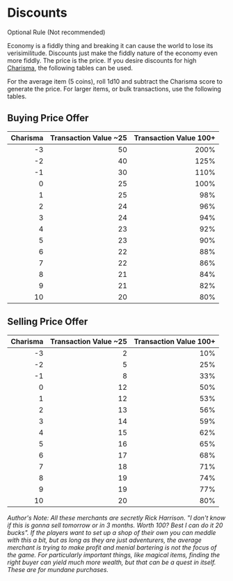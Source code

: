 # Discounts

Optional Rule (Not recommended)

Economy is a fiddly thing and breaking it can cause the world to lose its verisimilitude. Discounts just make the fiddly nature of the economy even more fiddly. The price is the price. If you desire discounts for high [Charisma](../Player%20Characters/Chosen%20Statistics/Charisma.md), the following tables can be used.

For the average item (5 coins), roll 1d10 and subtract the Charisma score to generate the price. For larger items, or bulk transactions, use the following tables.

## Buying Price Offer

|Charisma|Transaction Value ~25|Transaction Value 100+|
|-------:|--------------------:|---------------------:|
|-3|50|200%|
|-2|40|125%|
|-1|30|110%|
|0|25|100%|
|1|25|98%|
|2|24|96%|
|3|24|94%|
|4|23|92%|
|5|23|90%|
|6|22|88%|
|7|22|86%|
|8|21|84%|
|9|21|82%|
|10|20|80%|

## Selling Price Offer

|Charisma|Transaction Value ~25|Transaction Value 100+|
|-------:|--------------------:|---------------------:|
|-3|2|10%|
|-2|5|25%|
|-1|8|33%|
|0|12|50%|
|1|12|53%|
|2|13|56%|
|3|14|59%|
|4|15|62%|
|5|16|65%|
|6|17|68%|
|7|18|71%|
|8|19|74%|
|9|19|77%|
|10|20|80%|

*Author's Note: 
All these merchants are secretly Rick Harrison. "I don't know if this is gonna sell tomorrow or in 3 months. Worth 100? Best I can do it 20 bucks". If the players want to set up a shop of their own you can meddle with this a bit, but as long as they are just adventurers, the average merchant is trying to make profit and menial bartering is not the focus of the game. For particularly important things, like magical items, finding the right buyer can yield much more wealth, but that can be a quest in itself. These are for mundane purchases.*
